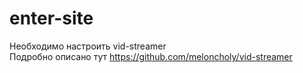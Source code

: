 enter-site
==========

Необходимо настроить vid-streamer  
Подробно описано тут https://github.com/meloncholy/vid-streamer 
